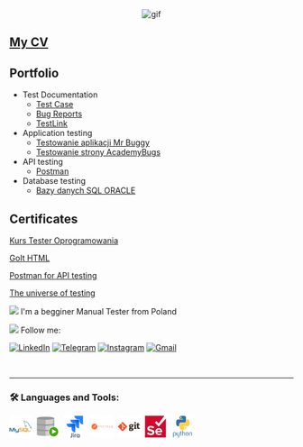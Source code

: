 <div id="header" align="center">
<img src="https://github.com/AnastasiaOgievich/AnastasiaOgievich/blob/main/gif.gif" alt="gif" width="250"/>
</div>
  </a>
  
## [My CV](https://www.canva.com/design/DAGEEFHFHkA/hYs_LraXtWVRO7inltLw0w/view?utm_content=DAGEEFHFHkA&utm_campaign=designshare&utm_medium=link&utm_source=editor)

## Portfolio
* Test Documentation
  - [Test Case](https://docs.google.com/spreadsheets/d/1qGYq1GDcfLwn8isDZWICCSyThE_jqJ6gnx8xwagTu24/edit?usp=sharing) 
  - [Bug Reports](https://drive.google.com/file/d/1vLUYWBRoWHedDmGEmpkb79rrRM7vzrBE/view?usp=sharing)
  - [TestLink](https://drive.google.com/file/d/1N7Vqk6j78TG92GOgP8E6AWoAjTB2lCD1/view?usp=sharing)  
* Application testing
  - [Testowanie aplikacji Mr Buggy](https://drive.google.com/file/d/13Sc82_XermE9-HF8nBdVUTVcrAZzruhA/view?usp=sharing)
  - [Testowanie strony AcademyBugs](https://drive.google.com/file/d/1t-0XtJt2a_JkTCYBRMeHHHRgk3LyZDTR/view?usp=sharing)
* API testing
  - [Postman](https://drive.google.com/file/d/1LwNZ_5cQeOHlkr5qnV7qi3-TuBTpDsaR/view?usp=sharing)
* Database testing
  - [Bazy danych SQL ORACLE](https://drive.google.com/file/d/1GyONLQWeA-ow5VX8tbCIWZTWApHdKJJt/view?usp=sharing)
 
## Certificates 
[Kurs Tester Oprogramowania](https://drive.google.com/file/d/1U5GHvCAM8LWQYVT2ZsafyM_l67TbPspx/view?usp=sharing)

[GoIt HTML](https://drive.google.com/file/d/1ClLMECfwuq_B491OCxUfYPHcennrNT6t/view?usp=sharing)

[Postman for API testing](https://stepik.org/cert/1770155?lang=en)

[The universe of testing](https://stepik.org/cert/1767719?lang=en)


<img src="https://media.giphy.com/media/WUlplcMpOCEmTGBtBW/giphy.gif" width="30"> I'm a begginer Manual Tester from Poland

<img src="https://i.giphy.com/media/v1.Y2lkPTc5MGI3NjExM3hoZjM0OHJuOHFpZ2Zocmw1MGdjeDkzcm1neWdlanE1bjlxcTliMiZlcD12MV9pbnRlcm5hbF9naWZfYnlfaWQmY3Q9cw/ZdCKWA4rGwXPh9NjIR/giphy.gif" width="30"> Follow me:

[![LinkedIn](https://img.shields.io/badge/LinkedIn-0077B5?style=for-the-badge&logo=linkedin&logoColor=white)](https://www.linkedin.com/in/anastasiia-ogievich/)
[![Telegram](https://img.shields.io/badge/Telegram-2CA5E0?style=for-the-badge&logo=telegram&logoColor=white)](https://t.me/an_resz)
[![Instagram](https://img.shields.io/badge/Instagram-E4405F?style=for-the-badge&logo=instagram&logoColor=white)](https://www.instagram.com/an.resz_)
[![Gmail](https://img.shields.io/badge/Gmail-D14836?style=for-the-badge&logo=gmail&logoColor=white)](mailto:an.ogijewicz@gmail.com)
  <div id="badges">
<img src="https://komarev.com/ghpvc/?username=AnastasiaOgievich&style=flat-square&color=blue" alt=""/>
  </div>

---

### :hammer_and_wrench: Languages and Tools:
<div>
  <img src="https://github.com/devicons/devicon/blob/master/icons/mysql/mysql-original-wordmark.svg" title="MySQL"  alt="MySQL" width="40" height="40"/>&nbsp;
  <img src="https://github.com/devicons/devicon/blob/master/icons/sqldeveloper/sqldeveloper-original.svg" title="sqldeveloper"  alt="sqldeveloper" width="40" height="40"/>&nbsp;
  <img src="https://github.com/devicons/devicon/blob/master/icons/jira/jira-original-wordmark.svg" title="Jira" alt="Jira" width="40" height="40"/>&nbsp;
   <img src="https://github.com/devicons/devicon/blob/master/icons/postman/postman-original-wordmark.svg" title="Postman" alt="Postman" width="40" height="40"/>&nbsp;
  <img src="https://github.com/devicons/devicon/blob/master/icons/git/git-original-wordmark.svg" title="git" alt="git" width="40" height="40"/>&nbsp;
   <img src="https://github.com/devicons/devicon/blob/master/icons/selenium/selenium-original.svg" title="selenium" alt="selenium" width="40" height="40"/>&nbsp;
   <img src="https://github.com/devicons/devicon/blob/master/icons/python/python-original-wordmark.svg" title="Python" **alt="Python" width="40" height="40"/>
</div>


